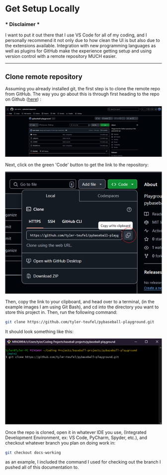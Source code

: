 # Get Setup Locally

### \* Disclaimer \*

I want to put it out there that I use VS Code for all of my coding, and I personally recommend it not only due to how clean the UI is but also due to the extensions available. Integration with new programming languages as well as plugins for GitHub make the experience getting setup and using version control with a remote repository MUCH easier.

---

## Clone remote repository

Assuming you already installed git, the first step is to clone the remote repo from GitHub. The way you go about this is through first heading to the repo on Github ([here](https://github.com/tyler-teufel/pybaseball-playground)) :

![Step 1](assets/clone-1.png)

Next, click on the green 'Code' button to get the link to the repository:

![Step 2](assets/clone-2.png)

Then, copy the link to your clipboard, and head over to a terminal, (in the example images I am using Git Bash), and cd into the directory you want to store this project in. Then, run the following command:

```bash
git clone https://github.com/tyler-teufel/pybaseball-playground.git
```

It should look something like this:

![Clone 3](assets/clone-3.png)

Once the repo is cloned, open it in whatever IDE you use, (Integrated Development Environment, ex: VS Code, PyCharm, Spyder, etc.), and checkout whatever branch you plan on doing work in:

```bash
git checkout docs-working
```

as an example, I included the command I used for checking out the branch I pushed all of this documentation to.
